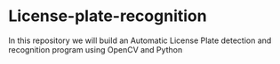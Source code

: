 # License-plate-recognition
In this repository we will build an Automatic License Plate detection and recognition program using OpenCV and Python

